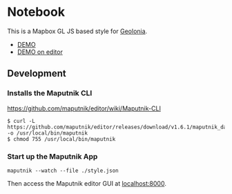 # Notebook

This is a Mapbox GL JS based style for [Geolonia](https://geolonia.com/).

* [DEMO](https://geolonia.github.io/preview/#geolonia/notebook)
* [DEMO on editor](https://geolonia.github.io/editor/?style=https://raw.githubusercontent.com/geolonia/notebook/master/style.json)

## Development

### Installs the Maputnik CLI

https://github.com/maputnik/editor/wiki/Maputnik-CLI

```
$ curl -L https://github.com/maputnik/editor/releases/download/v1.6.1/maputnik_darwin -o /usr/local/bin/maputnik
$ chmod 755 /usr/local/bin/maputnik
```

### Start up the Maputnik App

```
maputnik --watch --file ./style.json
```

Then access the Maputnik editor GUI at [localhost:8000](https://localhost:8000/).